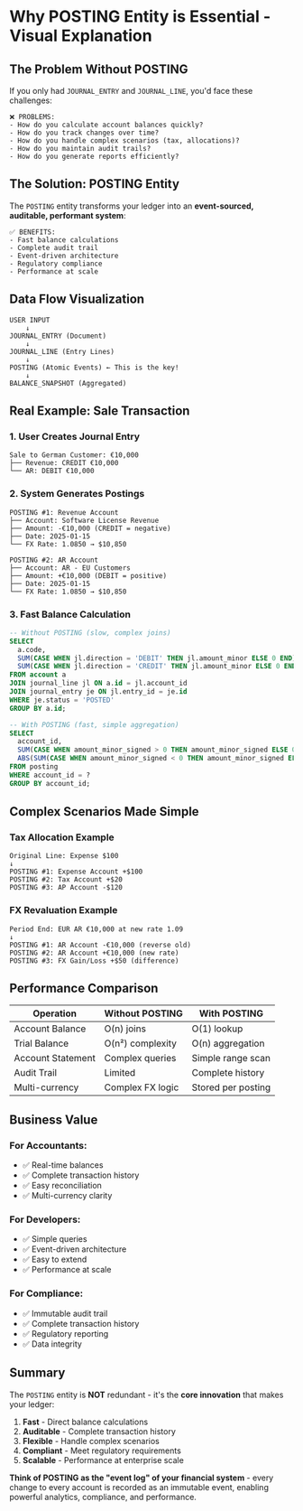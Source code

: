 # Why POSTING Entity is Essential - Visual Explanation

## **The Problem Without POSTING**

If you only had `JOURNAL_ENTRY` and `JOURNAL_LINE`, you'd face these challenges:

```
❌ PROBLEMS:
- How do you calculate account balances quickly?
- How do you track changes over time?
- How do you handle complex scenarios (tax, allocations)?
- How do you maintain audit trails?
- How do you generate reports efficiently?
```

## **The Solution: POSTING Entity**

The `POSTING` entity transforms your ledger into an **event-sourced, auditable, performant system**:

```
✅ BENEFITS:
- Fast balance calculations
- Complete audit trail
- Event-driven architecture
- Regulatory compliance
- Performance at scale
```

## **Data Flow Visualization**

```
USER INPUT
    ↓
JOURNAL_ENTRY (Document)
    ↓
JOURNAL_LINE (Entry Lines)
    ↓
POSTING (Atomic Events) ← This is the key!
    ↓
BALANCE_SNAPSHOT (Aggregated)
```

## **Real Example: Sale Transaction**

### **1. User Creates Journal Entry**
```
Sale to German Customer: €10,000
├── Revenue: CREDIT €10,000
└── AR: DEBIT €10,000
```

### **2. System Generates Postings**
```
POSTING #1: Revenue Account
├── Account: Software License Revenue
├── Amount: -€10,000 (CREDIT = negative)
├── Date: 2025-01-15
└── FX Rate: 1.0850 → $10,850

POSTING #2: AR Account  
├── Account: AR - EU Customers
├── Amount: +€10,000 (DEBIT = positive)
├── Date: 2025-01-15
└── FX Rate: 1.0850 → $10,850
```

### **3. Fast Balance Calculation**
```sql
-- Without POSTING (slow, complex joins)
SELECT 
  a.code,
  SUM(CASE WHEN jl.direction = 'DEBIT' THEN jl.amount_minor ELSE 0 END) as debits,
  SUM(CASE WHEN jl.direction = 'CREDIT' THEN jl.amount_minor ELSE 0 END) as credits
FROM account a
JOIN journal_line jl ON a.id = jl.account_id
JOIN journal_entry je ON jl.entry_id = je.id
WHERE je.status = 'POSTED'
GROUP BY a.id;

-- With POSTING (fast, simple aggregation)
SELECT 
  account_id,
  SUM(CASE WHEN amount_minor_signed > 0 THEN amount_minor_signed ELSE 0 END) as debits,
  ABS(SUM(CASE WHEN amount_minor_signed < 0 THEN amount_minor_signed ELSE 0 END)) as credits
FROM posting 
WHERE account_id = ? 
GROUP BY account_id;
```

## **Complex Scenarios Made Simple**

### **Tax Allocation Example**
```
Original Line: Expense $100
↓
POSTING #1: Expense Account +$100
POSTING #2: Tax Account +$20  
POSTING #3: AP Account -$120
```

### **FX Revaluation Example**
```
Period End: EUR AR €10,000 at new rate 1.09
↓
POSTING #1: AR Account -€10,000 (reverse old)
POSTING #2: AR Account +€10,000 (new rate)
POSTING #3: FX Gain/Loss +$50 (difference)
```

## **Performance Comparison**

| Operation | Without POSTING | With POSTING |
|-----------|----------------|--------------|
| Account Balance | O(n) joins | O(1) lookup |
| Trial Balance | O(n²) complexity | O(n) aggregation |
| Account Statement | Complex queries | Simple range scan |
| Audit Trail | Limited | Complete history |
| Multi-currency | Complex FX logic | Stored per posting |

## **Business Value**

### **For Accountants:**
- ✅ Real-time balances
- ✅ Complete transaction history
- ✅ Easy reconciliation
- ✅ Multi-currency clarity

### **For Developers:**
- ✅ Simple queries
- ✅ Event-driven architecture
- ✅ Easy to extend
- ✅ Performance at scale

### **For Compliance:**
- ✅ Immutable audit trail
- ✅ Complete transaction history
- ✅ Regulatory reporting
- ✅ Data integrity

## **Summary**

The `POSTING` entity is **NOT** redundant - it's the **core innovation** that makes your ledger:

1. **Fast** - Direct balance calculations
2. **Auditable** - Complete transaction history  
3. **Flexible** - Handle complex scenarios
4. **Compliant** - Meet regulatory requirements
5. **Scalable** - Performance at enterprise scale

**Think of POSTING as the "event log" of your financial system** - every change to every account is recorded as an immutable event, enabling powerful analytics, compliance, and performance.
